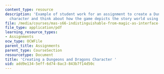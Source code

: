```yaml
---
content_type: resource
description: 'Example of student work for an assignment to create a Dungeons and Dragons
  character and think about how the game depicts the story world using numerical systems. '
file: /media/courses/mas-s66-indistinguishable-from-magic-as-interface-technology-and-tradition-spring-2015/add9e1345eff6d748ac3843b7f14d50c_MITMAS_S66S15_DDCharacter.pdf
file_type: application/pdf
learning_resource_types:
- Assignments
ocw_type: OCWFile
parent_title: Assignments
parent_type: CourseSection
resourcetype: Document
title: 'Creating a Dungeons and Dragons Character '
uid: add9e134-5eff-6d74-8ac3-843b7f14d50c
---
```

